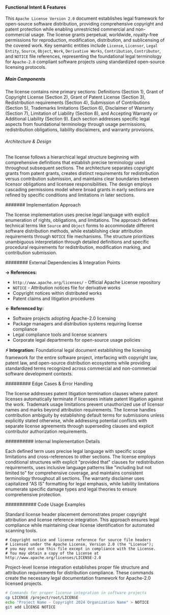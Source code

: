 <!-- CACHE_METADATA_START -->
<!-- Source File: {PROJECT_ROOT}/.knowledge/git-clones/strands_sdk_python/LICENSE -->
<!-- Cached On: 2025-07-07T22:31:54.720059 -->
<!-- Source Modified: 2025-06-30T17:02:52.895757 -->
<!-- Cache Version: 1.0 -->
<!-- CACHE_METADATA_END -->

#### Functional Intent & Features

This `Apache License Version 2.0` document establishes legal framework for open-source software distribution, providing comprehensive copyright and patent protection while enabling unrestricted commercial and non-commercial usage. The license grants perpetual, worldwide, royalty-free permissions for reproduction, modification, distribution, and sublicensing of the covered work. Key semantic entities include `License`, `Licensor`, `Legal Entity`, `Source`, `Object`, `Work`, `Derivative Works`, `Contribution`, `Contributor`, and `NOTICE` file references, representing the foundational legal terminology for `Apache-2.0` compliant software projects using standardized open-source licensing protocols.

##### Main Components

The license contains nine primary sections: Definitions (Section 1), Grant of Copyright License (Section 2), Grant of Patent License (Section 3), Redistribution requirements (Section 4), Submission of Contributions (Section 5), Trademarks limitations (Section 6), Disclaimer of Warranty (Section 7), Limitation of Liability (Section 8), and Accepting Warranty or Additional Liability (Section 9). Each section addresses specific legal aspects from foundational terminology through usage permissions, redistribution obligations, liability disclaimers, and warranty provisions.

###### Architecture & Design

The license follows a hierarchical legal structure beginning with comprehensive definitions that establish precise terminology used throughout subsequent sections. The architecture separates copyright grants from patent grants, creates distinct requirements for redistribution versus contribution submission, and maintains clear boundaries between licensor obligations and licensee responsibilities. The design employs cascading permissions model where broad grants in early sections are refined by specific conditions and limitations in later sections.

####### Implementation Approach

The license implementation uses precise legal language with explicit enumeration of rights, obligations, and limitations. The approach defines technical terms like `Source` and `Object` forms to accommodate different software distribution methods, while establishing clear attribution requirements through `NOTICE` file mechanisms. The structure prioritizes unambiguous interpretation through detailed definitions and specific procedural requirements for redistribution, modification marking, and contribution submission.

######## External Dependencies & Integration Points

**→ References:**
- `http://www.apache.org/licenses/` - Official Apache License repository
- `NOTICE` - Attribution notices file for derivative works
- Copyright notices within distributed works
- Patent claims and litigation procedures

**← Referenced by:**
- Software projects adopting Apache-2.0 licensing
- Package managers and distribution systems requiring license compliance
- Legal compliance tools and license scanners
- Corporate legal departments for open-source usage policies

**⚡ Integration:**
Foundational legal document establishing the licensing framework for the entire software project, interfacing with copyright law, patent law, and open-source distribution ecosystems while providing standardized terms recognized across commercial and non-commercial software development contexts.

######### Edge Cases & Error Handling

The license addresses patent litigation termination clauses where patent licenses automatically terminate if licensees initiate patent litigation against the work. Trademark usage limitations prevent unauthorized use of licensor names and marks beyond attribution requirements. The license handles contribution ambiguity by establishing default terms for submissions unless explicitly stated otherwise, while addressing potential conflicts with separate license agreements through superseding clauses and explicit contributor authorization requirements.

########## Internal Implementation Details

Each defined term uses precise legal language with specific scope limitations and cross-references to other sections. The license employs conditional structures with explicit "provided that" clauses for redistribution requirements, uses inclusive language patterns like "including but not limited to" for comprehensive coverage, and maintains consistent terminology throughout all sections. The warranty disclaimer uses capitalized "AS IS" formatting for legal emphasis, while liability limitations enumerate specific damage types and legal theories to ensure comprehensive protection.

########### Code Usage Examples

Standard license header placement demonstrates proper copyright attribution and license reference integration. This approach ensures legal compliance while maintaining clear license identification for automated scanning tools.

```text
# Copyright notice and license reference for source file headers
# Licensed under the Apache License, Version 2.0 (the "License");
# you may not use this file except in compliance with the License.
# You may obtain a copy of the License at http://www.apache.org/licenses/LICENSE-2.0
```

Project-level license integration establishes proper file structure and attribution requirements for distribution compliance. These commands create the necessary legal documentation framework for Apache-2.0 licensed projects.

```bash
# Commands for proper license integration in software projects
cp LICENSE /project/root/LICENSE
echo "Project Name - Copyright 2024 Organization Name" > NOTICE
git add LICENSE NOTICE
```